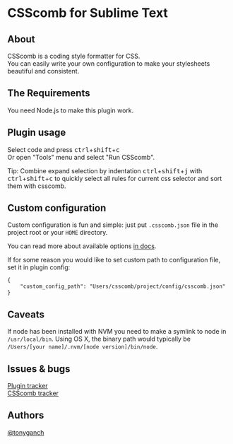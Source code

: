 # CSScomb for Sublime Text

## About

CSScomb is a coding style formatter for CSS.    
You can easily write your own configuration to make your stylesheets beautiful
and consistent.

## The Requirements

You need Node.js to make this plugin work.

## Plugin usage

Select code and press <kbd>ctrl</kbd>+<kbd>shift</kbd>+<kbd>c</kbd>    
Or open "Tools" menu and select "Run CSScomb".

Tip: Combine expand selection by indentation <kbd>ctrl</kbd>+<kbd>shift</kbd>+<kbd>j</kbd> with <kbd>ctrl</kbd>+<kbd>shift</kbd>+<kbd>c</kbd> to quickly select all rules for current css selector and sort them with csscomb.

## Custom configuration

Custom configuration is fun and simple: just put `.csscomb.json` file in the
project root or your `HOME` directory.

You can read more about available options
[in docs](https://github.com/csscomb/csscomb.js/blob/master/doc/options.md).

If for some reason you would like to set custom path to configuration file,
set it in plugin config:

```
{
    "custom_config_path": "Users/csscomb/project/config/csscomb.json"
}
```

## Caveats

If node has been installed with NVM you need to make a symlink to node in `/usr/local/bin`.  Using OS X, the binary path would typically be `/Users/[your name]/.nvm/[node version]/bin/node`.

## Issues & bugs

[Plugin tracker](https://github.com/csscomb/sublime-csscomb/issues)    
[CSScomb tracker](https://github.com/csscomb/csscomb.js/issues)

## Authors

[@tonyganch](https://github.com/tonyganch)

